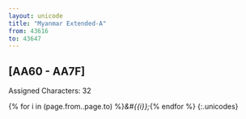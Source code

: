```yaml
---
layout: unicode
title: "Myanmar Extended-A"
from: 43616
to: 43647
---
```


## 	[AA60 - AA7F]

Assigned Characters: 32

{% for i in (page.from..page.to) %}<i>&#{{i}};</i>{% endfor %}
{:.unicodes}
